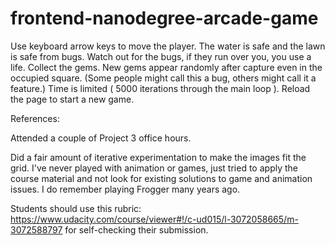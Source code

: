frontend-nanodegree-arcade-game
===============================

Use keyboard arrow keys to move the player.
The water is safe and the lawn is safe from bugs.
Watch out for the bugs, if they run over you, you use a life.
Collect the gems.
New gems appear randomly after capture even in the occupied square.
(Some people might call this a bug, others might call it a feature.)
Time is limited ( 5000 iterations through the main loop ).
Reload the page to start a new game.

References:

Attended a couple of Project 3 office hours.

Did a fair amount of iterative experimentation to make the images fit the grid.
I've never played with animation or games, just tried to apply the course material
and not look for existing solutions to game and animation issues.
I do remember playing Frogger many years ago.

Students should use this rubric:
https://www.udacity.com/course/viewer#!/c-ud015/l-3072058665/m-3072588797
for self-checking their submission.

